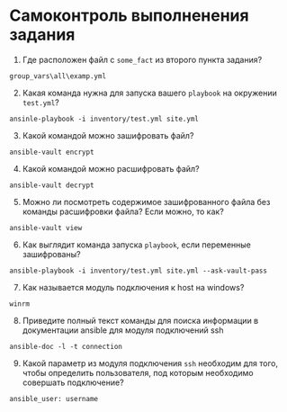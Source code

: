 # Самоконтроль выполненения задания

1. Где расположен файл с `some_fact` из второго пункта задания?
```
group_vars\all\examp.yml
```
2. Какая команда нужна для запуска вашего `playbook` на окружении `test.yml`?
```
ansinle-playbook -i inventory/test.yml site.yml
```
3. Какой командой можно зашифровать файл?
```
ansible-vault encrypt
```
4. Какой командой можно расшифровать файл?
```
ansible-vault decrypt
```
5. Можно ли посмотреть содержимое зашифрованного файла без команды расшифровки файла? Если можно, то как?
```
ansible-vault view
```
6. Как выглядит команда запуска `playbook`, если переменные зашифрованы?
```
ansible-playbook -i inventory/test.yml site.yml --ask-vault-pass
```
7. Как называется модуль подключения к host на windows?
```
winrm
```
8. Приведите полный текст команды для поиска информации в документации ansible для модуля подключений ssh
```
ansible-doc -l -t connection
```
9. Какой параметр из модуля подключения `ssh` необходим для того, чтобы определить пользователя, под которым необходимо совершать подключение?
```
ansible_user: username
```